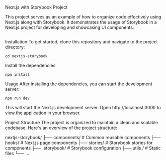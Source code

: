 Next.js with Storybook Project


This project serves as an example of how to organize code effectively using Next.js along with Storybook. It demonstrates the usage of Storybook in a Next.js project for developing and showcasing UI components.

## 
Installation
To get started, clone this repository and navigate to the project directory:

```git clone <repository-url>
cd nextjs-storybook
```

Install the dependencies:

```
npm install
```
Usage
After installing the dependencies, you can start the development server:

```
npm run dev
```
This will start the Next.js development server. Open http://localhost:3000 to view the application in your browser.



Project Structure
The project is organized to maintain a clean and scalable codebase. Here's an overview of the project structure:

nextjs-storybook/
├── components/          # Common reusable components
├── hooks/                # Next.js page components
├── stories/             # Storybook stories for components
├── .storybook/          # Storybook configuration
├── utils /              # Static files
└── ...